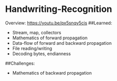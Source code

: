 # Handwriting-Recognition
Overview: https://youtu.be/px5snqy5cis
##Learned:
- Stream, map, collectors
- Mathematics of forward propagation
- Data-flow of forward and backward propagation
- File reading/writing
- Decoding bytes, endianness 

##Challenges:
- Mathematics of backward propagation

